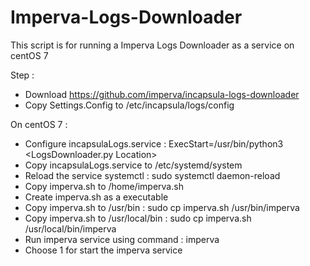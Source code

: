 # Imperva-Logs-Downloader
This script is for running a Imperva Logs Downloader as a service on centOS 7

Step :
- Download https://github.com/imperva/incapsula-logs-downloader
- Copy Settings.Config to /etc/incapsula/logs/config

On centOS 7 :
- Configure incapsulaLogs.service : ExecStart=/usr/bin/python3 <LogsDownloader.py Location>
- Copy incapsulaLogs.service to /etc/systemd/system
- Reload the service systemctl : sudo systemctl daemon-reload
- Copy imperva.sh to /home/imperva.sh
- Create imperva.sh as a executable
- Copy imperva.sh to /usr/bin : sudo cp imperva.sh /usr/bin/imperva
- Copy imperva.sh to /usr/local/bin : sudo cp imperva.sh /usr/local/bin/imperva
- Run imperva service using command : imperva
- Choose 1 for start the imperva service
